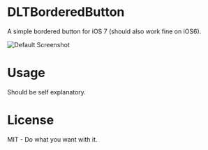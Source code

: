 DLTBorderedButton
=================

A simple bordered button for iOS 7 (should also work fine on iOS6).

![Default Screenshot](https://github.com/endocrimes/DLTBorderedButton/raw/master/Default_look.png)

Usage
=====

Should be self explanatory.

License
=======
MIT - Do what you want with it.
